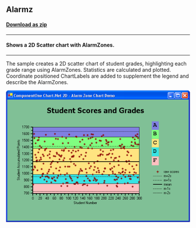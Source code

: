 ## Alarmz
#### [Download as zip](https://grapecity.github.io/DownGit/#/home?url=https://github.com/GrapeCity/ComponentOne-WinForms-Samples/tree/master/NetFramework\Charts\VB\Alarmz)
____
#### Shows a 2D Scatter chart with AlarmZones.
____
The sample creates a 2D scatter chart of student grades, highlighting each grade range using AlarmZones.
Statistics are calculated and plotted. Coordinate positioned ChartLabels are added to supplement the legend and describe the AlarmZones.

![screenshot](screenshot.png)
